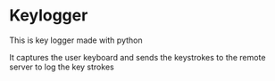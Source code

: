 # Keylogger

This is key logger made with python 

It captures the user keyboard and sends the keystrokes to the remote server to log the key strokes 
